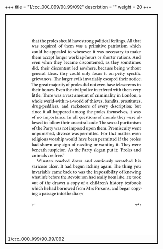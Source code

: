 +++
title = "1/ccc_000_099/90_99/092"
description = ""
weight = 20
+++

<table style="border:2px solid black;max-width:800px;max-height:800px;" 
><tr><td><img class="center-fit-jpg"
src="/jpg_/out_jpg_1984__092.jpg"  >1/ccc_000_099/90_99/092</img></td></tr></table>
